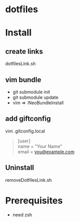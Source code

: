 # dotfiles

# Install

## create links
dotfilesLink.sh

## vim bundle
* git submodule init
* git submodule update
* vim => :NeoBundleInstall

## add giftconfig
vim .gitconfig.local

> [user]  
>   name = "Your Name"  
>   email = you@example.com

## Uninstall
removeDotfilesLink.sh

# Prerequisites

* need zsh
